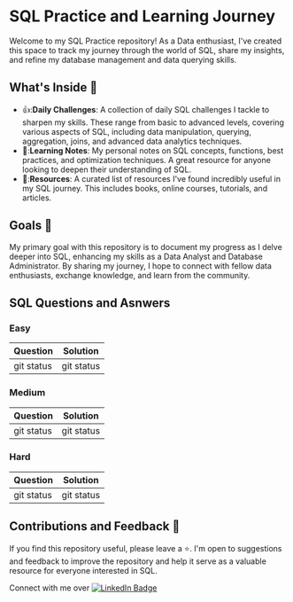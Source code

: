 # SQL Practice and Learning Journey
Welcome to my SQL Practice repository! As a Data enthusiast, I've created this space to track my journey through the world of SQL, share my insights, and refine my database management and data querying skills. 

## What's Inside 👀
- 👍:**Daily Challenges**: A collection of daily SQL challenges I tackle to sharpen my skills. These range from basic to advanced levels, covering various aspects of SQL, including data manipulation, querying, aggregation, joins, and advanced data analytics techniques.
- 📕:**Learning Notes**: My personal notes on SQL concepts, functions, best practices, and optimization techniques. A great resource for anyone looking to deepen their understanding of SQL.
- 🔗:**Resources**: A curated list of resources I've found incredibly useful in my SQL journey. This includes books, online courses, tutorials, and articles.

## Goals 💪
My primary goal with this repository is to document my progress as I delve deeper into SQL, enhancing my skills as a Data Analyst and Database Administrator. By sharing my journey, I hope to connect with fellow data enthusiasts, exchange knowledge, and learn from the community.

## SQL Questions and Asnwers
### Easy
|Question|Solution|
|:---|:---:|
|git status|git status|

### Medium
|Question|Solution|
|:---|:---:|
|git status|git status|

### Hard
|Question|Solution|
|:---|:---:|
|git status|git status|

## Contributions and Feedback 💙
If you find this repository useful, please leave a ⭐. I'm open to suggestions and feedback to improve the repository and help it serve as a valuable resource for everyone interested in SQL.

<div id="badges">
  Connect with me over
  <a href="https://www.linkedin.com/in/divya-munot/">
    <img src="https://img.shields.io/badge/LinkedIn-blue?style=for-the-badge&logo=linkedin&logoColor=white" alt="LinkedIn Badge"/>
  </a>
</div>
